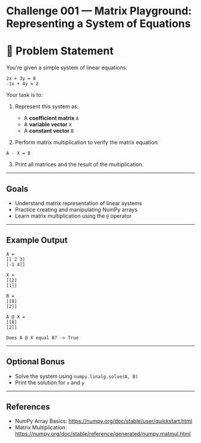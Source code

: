 # Challenge 001 — Matrix Playground: Representing a System of Equations

# 📌 Problem Statement

You're given a simple system of linear equations:

```
2x + 3y = 8
-1x + 4y = 2
```

Your task is to:

1. Represent this system as:
   - A **coefficient matrix** `A`
   - A **variable vector** `X`
   - A **constant vector** `B`

2. Perform matrix multiplication to verify the matrix equation:
```
A · X = B
```

3. Print all matrices and the result of the multiplication.

---

## Goals

- Understand matrix representation of linear systems
- Practice creating and manipulating NumPy arrays
- Learn matrix multiplication using the `@` operator

---

## Example Output

```
A =
[[ 2 3]
[-1 4]]

X =
[[2]
[1]]

B =
[[8]
[2]]

A @ X =
[[8]
[2]]

Does A @ X equal B? -> True
```

---

## Optional Bonus

- Solve the system using `numpy.linalg.solve(A, B)`
- Print the solution for `x` and `y`

---

## References

- NumPy Array Basics: https://numpy.org/doc/stable/user/quickstart.html
- Matrix Multiplication: https://numpy.org/doc/stable/reference/generated/numpy.matmul.html
